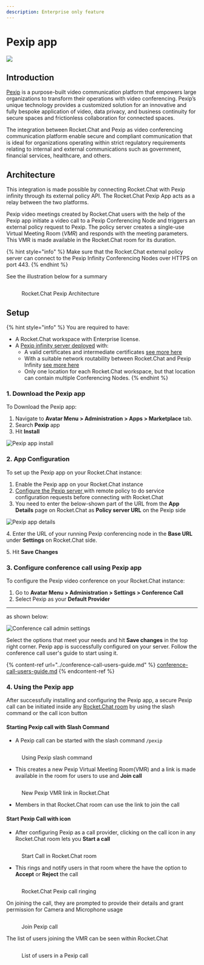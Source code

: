 ```yaml
---
description: Enterprise only feature
---
```


# Pexip app

![](<../../../.gitbook/assets/2021-06-10\_22-31-38 (3) (3) (3) (3) (3) (3) (3) (3) (3) (2) (3) (1) (1) (1) (1) (1).jpg>)

## Introduction

[Pexip](https://www.pexip.com/) is a purpose-built video communication platform that empowers large organizations to transform their operations with video conferencing. Pexip’s unique technology provides a customized solution for an innovative and fully bespoke application of video, data privacy, and business continuity for secure spaces and frictionless collaboration for connected spaces.

The integration between Rocket.Chat and Pexip as video conferencing communication platform enable secure and compliant communication that is ideal for organizations operating within strict regulatory requirements relating to internal and external communications such as government, financial services, healthcare, and others.

## Architecture&#x20;

This integration is made possible by connecting Rocket.Chat with Pexip infinity through its external policy API. The Rocket.Chat Pexip App acts as a relay between the two platforms.

Pexip video meetings created by Rocket.Chat users with the help of the Pexip app initiate a video call to a Pexip Conferencing Node and triggers an external policy request to Pexip. The policy server creates a single-use Virtual Meeting Room (_VMR_) and responds with the meeting parameters.\
This VMR is made available in the Rocket.Chat room for its duration.

{% hint style="info" %}
Make sure that the Rocket.Chat external policy server can connect to the Pexip Infinity Conferencing Nodes over HTTPS on port 443.
{% endhint %}

See the illustration below for a summary

<figure><img src="../../../.gitbook/assets/RocketChat-Pexip.png" alt=""><figcaption><p>Rocket.Chat Pexip Architecture</p></figcaption></figure>

## Setup

{% hint style="info" %}
You are required to have:

* A Rocket.Chat workspace with Enterprise license.
* A [Pexip infinity server deployed](https://docs.pexip.com/admin/installation\_overview.htm) with:
  * A valid certificates and intermediate certificates [see more here](https://docs.pexip.com/admin/certificate\_management.htm)
  * With a suitable network routability between Rocket.Chat and Pexip Infinity [see more here](https://docs.pexip.com/admin/port\_usage.htm)
  * Only one location for each Rocket.Chat workspace, but that location can contain multiple Conferencing Nodes.
{% endhint %}

### 1. Download the Pexip app

To Download the Pexip app:

1. Navigate to **Avatar Menu > Administration > Apps > Marketplace** tab.
2. Search **Pexip** app
3. Hit **Install**

![Pexip app install](../../../.gitbook/assets/PexipAppInstall.png)

### 2. App Configuration&#x20;

To set up the Pexip app on your Rocket.Chat instance:

1. Enable the Pexip app on your Rocket.Chat instance
2. [Configure the Pexip server ](https://docs.pexip.com/admin/integrate\_policy.htm)with remote policy to do service configuration requests before connecting with Rocket.Chat
3. You need to enter the below-shown part of the URL from the **App Details** page on Rocket.Chat as  **Policy server URL** on the Pexip side

![Pexip app details](../../../.gitbook/assets/PexipAppDetails.png)

4\. Enter the URL of your running Pexip conferencing node in the **Base URL** under **Settings** on Rocket.Chat side.

5\. Hit **Save Changes**

### 3. Configure conference call using Pexip app&#x20;

To configure the Pexip video conference on your Rocket.Chat instance:

1. Go to **Avatar Menu > Administration > Settings > Conference Call**
2. Select Pexip as your **Default Provider**

****

as shown below:

![ Conference call admin settings](../../../.gitbook/assets/VideoConferenceAdminSettingsForPexip.png)

Select the options that meet your needs and hit **Save changes** in the top right corner. Pexip app is successfully configured on your server. Follow the conference call user's guide to start using it.

{% content-ref url="../conference-call-users-guide.md" %}
[conference-call-users-guide.md](../conference-call-users-guide.md)
{% endcontent-ref %}

### 4. Using the Pexip app

After successfully installing and configuring the Pexip app, a secure Pexip call can be initiated inside any [Rocket.Chat room](../../user-guides/rooms/) by using the slash command or the call icon button

#### Starting Pexip call with Slash Command

* A Pexip call can be started with the slash command `/pexip`

<figure><img src="../../../.gitbook/assets/Using Pexip slashcommand.png" alt=""><figcaption><p>Using Pexip slash command</p></figcaption></figure>

* This creates a new Pexip Virtual Meeting Room(VMR) and a link is made available in the room for users to use and **Join call**

<figure><img src="../../../.gitbook/assets/New Pexip VMR link in RocketChat.png" alt=""><figcaption><p>New Pexip VMR link in Rocket.Chat</p></figcaption></figure>

* Members in that Rocket.Chat room can use the link to join the call&#x20;

#### Start Pexip Call with icon

* After configuring Pexip as a call provider, clicking on the call icon in any Rocket.Chat room lets you **Start a call**&#x20;

<figure><img src="../../../.gitbook/assets/Start Call in RocketChat room.png" alt=""><figcaption><p>Start Call in Rocket.Chat room</p></figcaption></figure>

* This rings and notify users in that room where the have the option to **Accept** or **Reject** the call

<figure><img src="../../../.gitbook/assets/Rocket.Chat Pexip call ringing.png" alt=""><figcaption><p>Rocket.Chat Pexip call ringing</p></figcaption></figure>

On joining the call, they are prompted to provide their details and grant permission for Camera and Microphone usage

<figure><img src="../../../.gitbook/assets/Join Pexip call.png" alt=""><figcaption><p>Join Pexip call</p></figcaption></figure>

The list of users joining the VMR can be seen within Rocket.Chat

<figure><img src="../../../.gitbook/assets/List of users in a Pexip call.png" alt=""><figcaption><p>List of users in a Pexip call</p></figcaption></figure>
